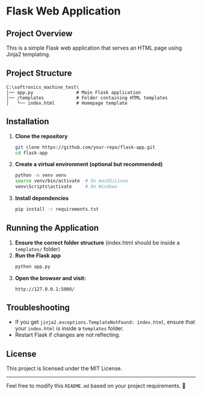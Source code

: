 # Flask Web Application

## Project Overview
This is a simple Flask web application that serves an HTML page using Jinja2 templating.

## Project Structure
```
C:\softronics_machine_test\
│── app.py                # Main Flask application
│── /templates            # Folder containing HTML templates
│   └── index.html        # Homepage template
```

## Installation

1. **Clone the repository**
   ```sh
   git clone https://github.com/your-repo/flask-app.git
   cd flask-app
   ```

2. **Create a virtual environment (optional but recommended)**
   ```sh
   python -m venv venv
   source venv/bin/activate  # On macOS/Linux
   venv\Scripts\activate     # On Windows
   ```

3. **Install dependencies**
   ```sh
   pip install -r requirements.txt
   ```

## Running the Application

1. **Ensure the correct folder structure** (index.html should be inside a `templates/` folder)
2. **Run the Flask app**
   ```sh
   python app.py
   ```
3. **Open the browser and visit:**
   ```
   http://127.0.0.1:5000/
   ```

## Troubleshooting

- If you get `jinja2.exceptions.TemplateNotFound: index.html`, ensure that your `index.html` is inside a `templates` folder.
- Restart Flask if changes are not reflecting.

## License
This project is licensed under the MIT License.

---

Feel free to modify this `README.md` based on your project requirements. 🚀

